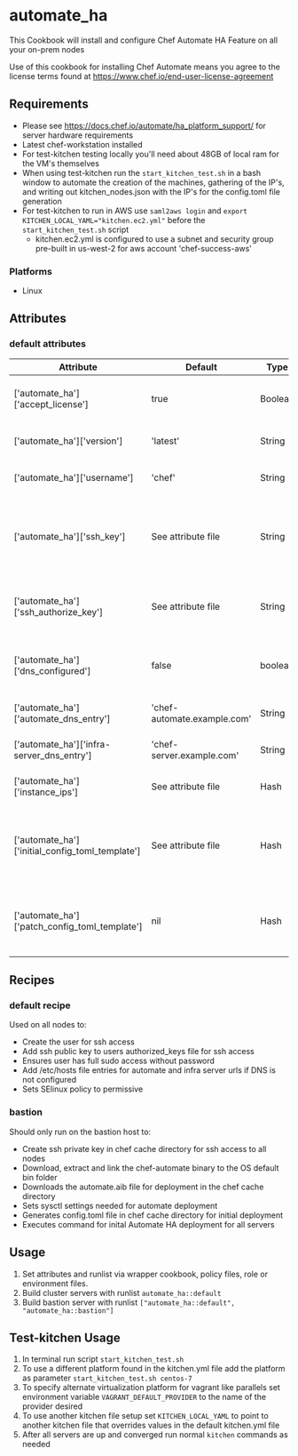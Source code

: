 # automate_ha

This Cookbook will install and configure Chef Automate HA Feature on all your on-prem nodes

Use of this cookbook for installing Chef Automate means you agree to the license terms found at <https://www.chef.io/end-user-license-agreement>

## Requirements

- Please see <https://docs.chef.io/automate/ha_platform_support/> for server hardware requirements
- Latest chef-workstation installed
- For test-kitchen testing locally you'll need about 48GB of local ram for the VM's themselves
- When using test-kitchen run the `start_kitchen_test.sh` in a bash window to automate the creation of the machines, gathering of the IP's, and writing out kitchen_nodes.json with the IP's for the config.toml file generation
- For test-kitchen to run in AWS use `saml2aws login` and `export KITCHEN_LOCAL_YAML="kitchen.ec2.yml"` before the `start_kitchen_test.sh` script
  - kitchen.ec2.yml is configured to use a subnet and security group pre-built in us-west-2 for aws account 'chef-success-aws'

### Platforms

- Linux

## Attributes

### default attributes

| Attribute                                         | Default                     | Type    | Comment                                                                                                                                                             |
|---------------------------------------------------|-----------------------------|---------|---------------------------------------------------------------------------------------------------------------------------------------------------------------------|
| \['automate_ha']\['accept_license']               | true                        | Boolean | Consents to the license agreement at <https://www.chef.io/end-user-license-agreement>                                                                               |
| \['automate_ha']\['version']                      | 'latest'                    | String  | Version of Automate to install. HA requires version 4.3.x or newer                                                                                                  |
| \['automate_ha']\['username']                     | 'chef'                      | String  | Username for SSH access to nodes in cluster                                                                                                                         |
| \['automate_ha']\['ssh_key']                      | See attribute file          | String  | SSH private key used for access to nodes, this should be replaced by one preferably from a secrets manager, this one is ok for testing with test-kitchen locally    |
| \['automate_ha']\['ssh_authorize_key']            | See attribute file          | String  | SSH public key added to the user's authorized_keys file for ssh key based access to nodes                                                                           |
| \['automate_ha']\['dns_configured']               | false                       | boolean | Specifies if /etc/hosts needs to be modified if automate and chef dns entries aren't configured and resolvable locally                                              |
| \['automate_ha']\['automate_dns_entry']           | 'chef-automate.example.com' | String  | Url used to resolve connection to the automate frontends                                                                                                            |
| \['automate_ha']\['infra-server_dns_entry']       | 'chef-server.example.com'   | String  | Url used to resolve connection to the chef infra server frontends                                                                                                   |
| \['automate_ha']\['instance_ips']                 | See attribute file          | Hash    | Key value pairs defining all IP's of nodes in the cluster                                                                                                           |
| \['automate_ha']\['initial_config_toml_template'] | See attribute file          | Hash    | Hash of values used to generate the config.toml file for initial deployment of Automate HA across all nodes in the cluster, not to be used for patch config changes |
| \['automate_ha']\['patch_config_toml_template']   | nil                         | Hash    | Hash of values used to generate a patch_config.toml file for modifying cluster configuration after initial deployment                                               |

## Recipes

### default recipe

Used on all nodes to:

- Create the user for ssh access
- Add ssh public key to users authorized_keys file for ssh access
- Ensures user has full sudo access without password
- Add /etc/hosts file entries for automate and infra server urls if DNS is not configured
- Sets SElinux policy to permissive

### bastion

Should only run on the bastion host to:

- Create ssh private key in chef cache directory for ssh access to all nodes
- Download, extract and link the chef-automate binary to the OS default bin folder
- Downloads the automate.aib file for deployment in the chef cache directory
- Sets sysctl settings needed for automate deployment
- Generates config.toml file in chef cache directory for initial deployment
- Executes command for inital Automate HA deployment for all servers

## Usage

1. Set attributes and runlist via wrapper cookbook, policy files, role or environment files.
1. Build cluster servers with runlist `automate_ha::default`
1. Build bastion server with runlist `["automate_ha::default", "automate_ha::bastion"]`

## Test-kitchen Usage

1. In terminal run script `start_kitchen_test.sh`
1. To use a different platform found in the kitchen.yml file add the platform as parameter `start_kitchen_test.sh centos-7`
1. To specify alternate virtualization platform for vagrant like parallels set environment variable `VAGRANT_DEFAULT_PROVIDER` to the name of the provider desired
1. To use another kitchen file setup set `KITCHEN_LOCAL_YAML` to point to another kitchen file that overrides values in the default kitchen.yml file
1. After all servers are up and converged run normal `kitchen` commands as needed
